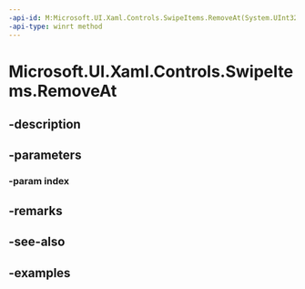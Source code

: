 ```yaml
---
-api-id: M:Microsoft.UI.Xaml.Controls.SwipeItems.RemoveAt(System.UInt32)
-api-type: winrt method
---
```


<!-- Method syntax.
public void SwipeItems.RemoveAt(UInt32 index)
-->

# Microsoft.UI.Xaml.Controls.SwipeItems.RemoveAt

## -description

## -parameters
### -param index

## -remarks

## -see-also

## -examples


